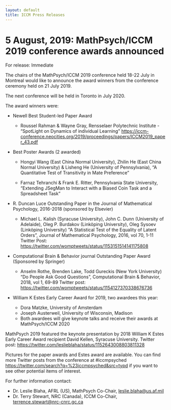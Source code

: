 ```yaml
---
layout: default
title: ICCM Press Releases
---
```


# 5 August, 2019: MathPsych/ICCM 2019 conference awards announced

For release:  Immediate

The chairs of the MathPsych/ICCM 2019 conference held 18-22 July in Montreal would like to announce the award winners from the conference ceremony held on 21 July 2019.  

The next conference will be held in Toronto in July 2020.  

The award winners were:

- Newell Best Student-led Paper Award
  - Roussel Rahman & Wayne Gray, Rensselaer Polytechnic Institute - “SpotLight on Dynamics of individual Learning" https://iccm-conference.neocities.org/2019/proceedings/papers/ICCM2019_paper_43.pdf 

- Best Poster Awards (2 awarded)
  - Hongyi Wang (East China Normal University), Zhilin He (East China Normal University) & Lisheng He (University of Pennsylvania),  “A Quantitative Test of Transitivity in Mate Preference”

  - Farnaz Tehranchi & Frank E. Ritter, Pennsylvania State University, “Extending JSegMan to Interact with a Biased Coin Task and a Spreadsheet Task”

- R. Duncan Luce Outstanding Paper in the Journal of Mathematical Psychology, 2016-2018 (sponsored by Elsevier)
  - Michael L. Kalish (Syracuse University), John C. Dunn (University of Adelaide), Oleg P. Burdakov (Linköping University), Oleg Sysoev (Linköping University)  "A Statistical Test of the Equality of Latent Orders”, Journal of Mathematical Psychology, 2016, vol 70, 1-11 Twitter Post: https://twitter.com/womptweets/status/1153151514141175808 

- Computational Brain & Behavior journal Outstanding Paper Award (Sponsored by Springer)
  - Anselm Rothe, Brenden Lake, Todd Gureckis (New York University) “Do People Ask Good Questions”, Computational Brain & Behavior, 2018, vol 1, 69-89 Twitter post: https://twitter.com/womptweets/status/1154127370338676736 

- William K Estes Early Career Award for 2019, two awardees this year:
  - Dora Matzke, University of Amsterdam
  - Joseph Austerweil, University of Wisconsin, Madison
  - Both awardees will give keynote talks and receive their awards at MathPsych/ICCM 2020

MathPsych 2019 featured the keynote presentation by 2018 William K Estes Early Career Award recipient David Kellen, Syracuse University. Twitter post: https://twitter.com/leslieblaha/status/1152643008803811328 

Pictures for the paper awards and Estes award are available. You can find more Twitter posts from the conference at #iccmpsyched https://twitter.com/search?q=%23iccmpsyched&src=typd if you want to see other potential items of interest.

For further information contact:

- Dr. Leslie Blaha, AFRL (US), MathPsych Co-Chair, leslie.blaha@us.af.mil
- Dr. Terry Stewart, NRC (Canada), ICCM Co-Chair, terrence.stewart@nrc-cnrc.gc.ca
